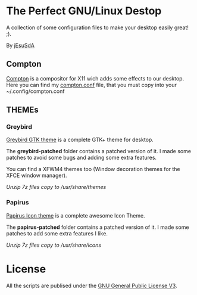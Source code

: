 # The Perfect GNU/Linux Destop
A collection of some configuration files to make your desktop easily great! ;).

By [jEsuSdA](http://www.jesusda.com)

## Compton

[Compton](https://github.com/chjj/compton) is a compositor for X11 wich adds some effects to our desktop.
Here you can find my [compton.conf](compton/compton.conf) file, that you must copy into your ~/.config/compton.conf 


## THEMEs

### Greybird

[Greybird GTK theme](https://github.com/shimmerproject/Greybird) is a complete GTK+ theme for desktop.

The **greybird-patched** folder contains a patched version of it. I made some patches to avoid some bugs and adding some extra features.

You can find a XFWM4 themes too (Window decoration themes for the XFCE window manager).

*Unzip 7z files copy to /usr/share/themes*

### Papirus

[Papirus Icon theme](https://github.com/PapirusDevelopmentTeam/papirus-icon-theme/) is a complete awesome Icon Theme.

The **papirus-patched** folder contains a patched version of it. I made some patches to add some extra features I like.

*Unzip 7z files copy to /usr/share/icons*

# License

All the scripts are publised under the [GNU General Public License V3](https://www.gnu.org/licenses/gpl.html).
